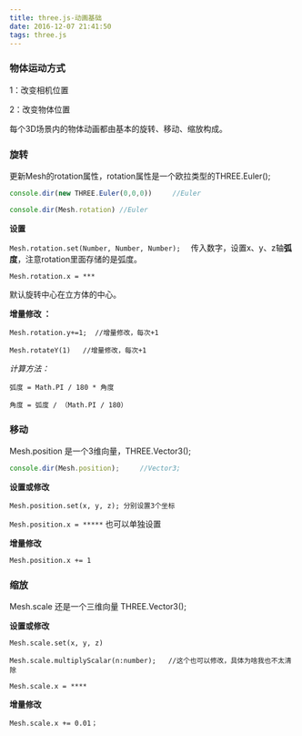 ```yaml
---
title: three.js-动画基础
date: 2016-12-07 21:41:50
tags: three.js
---
```


### 物体运动方式

1：改变相机位置

2：改变物体位置



每个3D场景内的物体动画都由基本的旋转、移动、缩放构成。



### 旋转

更新Mesh的rotation属性，rotation属性是一个欧拉类型的THREE.Euler();

```javascript
console.dir(new THREE.Euler(0,0,0))     //Euler
```

```javascript
console.dir(Mesh.rotation) //Euler
```

**设置**

`Mesh.rotation.set(Number, Number, Number);  ` 传入数字，设置x、y、z轴**弧度**，注意rotation里面存储的是弧度。

`Mesh.rotation.x = ***`

默认旋转中心在立方体的中心。

**增量修改 ：**

`Mesh.rotation.y+=1;  //增量修改，每次+1`

`Mesh.rotateY(1)   //增量修改，每次+1`  

*计算方法：*

`弧度 = Math.PI / 180 * 角度`

`角度 = 弧度 / （Math.PI / 180）`



### 移动

Mesh.position 是一个3维向量，THREE.Vector3();

```javascript
console.dir(Mesh.position);		//Vector3; 
```

**设置或修改**

`Mesh.position.set(x, y, z); 分别设置3个坐标`

`Mesh.position.x = *****`  也可以单独设置

**增量修改**

`Mesh.position.x += 1`



### 缩放

Mesh.scale 还是一个三维向量 THREE.Vector3();

**设置或修改**

`Mesh.scale.set(x, y, z)`

`Mesh.scale.multiplyScalar(n:number);   //这个也可以修改，具体为啥我也不太清除`

`Mesh.scale.x = ****`

 **增量修改**

`Mesh.scale.x += 0.01；`